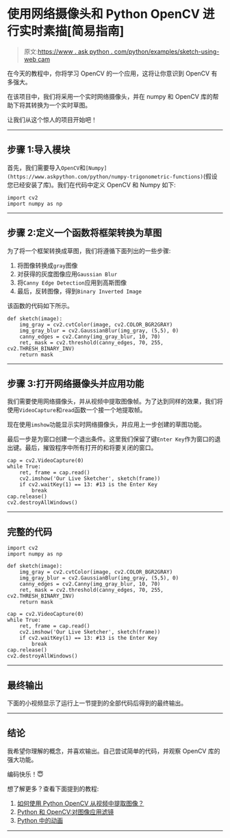 # 使用网络摄像头和 Python OpenCV 进行实时素描[简易指南]

> 原文:[https://www . ask python . com/python/examples/sketch-using-web cam](https://www.askpython.com/python/examples/sketch-using-webcam)

在今天的教程中，你将学习 OpenCV 的一个应用，这将让你意识到 OpenCV 有多强大。

在该项目中，我们将采用一个实时网络摄像头，并在 numpy 和 OpenCV 库的帮助下将其转换为一个实时草图。

让我们从这个惊人的项目开始吧！

* * *

## 步骤 1:导入模块

首先，我们需要导入`OpenCV`和`[Numpy](https://www.askpython.com/python/numpy-trigonometric-functions)`(假设您已经安装了库)。我们在代码中定义 OpenCV 和 Numpy 如下:

```
import cv2
import numpy as np

```

* * *

## 步骤 2:定义一个函数将框架转换为草图

为了将一个框架转换成草图，我们将遵循下面列出的一些步骤:

1.  将图像转换成`gray`图像
2.  对获得的灰度图像应用`Gaussian Blur`
3.  将`Canny Edge Detection`应用到高斯图像
4.  最后，反转图像，得到`Binary Inverted Image`

该函数的代码如下所示。

```
def sketch(image):
    img_gray = cv2.cvtColor(image, cv2.COLOR_BGR2GRAY)
    img_gray_blur = cv2.GaussianBlur(img_gray, (5,5), 0)
    canny_edges = cv2.Canny(img_gray_blur, 10, 70)
    ret, mask = cv2.threshold(canny_edges, 70, 255, cv2.THRESH_BINARY_INV)
    return mask

```

* * *

## 步骤 3:打开网络摄像头并应用功能

我们需要使用网络摄像头，并从视频中提取图像帧。为了达到同样的效果，我们将使用`VideoCapture`和`read`函数一个接一个地提取帧。

现在使用`imshow`功能显示实时网络摄像头，并应用上一步创建的草图功能。

最后一步是为窗口创建一个退出条件。这里我们保留了键`Enter Key`作为窗口的退出键。最后，摧毁程序中所有打开的和将要关闭的窗口。

```
cap = cv2.VideoCapture(0)
while True:
    ret, frame = cap.read()
    cv2.imshow('Our Live Sketcher', sketch(frame))
    if cv2.waitKey(1) == 13: #13 is the Enter Key
        break
cap.release()
cv2.destroyAllWindows()

```

* * *

## 完整的代码

```
import cv2
import numpy as np

def sketch(image):
    img_gray = cv2.cvtColor(image, cv2.COLOR_BGR2GRAY)
    img_gray_blur = cv2.GaussianBlur(img_gray, (5,5), 0)
    canny_edges = cv2.Canny(img_gray_blur, 10, 70)
    ret, mask = cv2.threshold(canny_edges, 70, 255, cv2.THRESH_BINARY_INV)
    return mask

cap = cv2.VideoCapture(0)
while True:
    ret, frame = cap.read()
    cv2.imshow('Our Live Sketcher', sketch(frame))
    if cv2.waitKey(1) == 13: #13 is the Enter Key
        break
cap.release()
cv2.destroyAllWindows()

```

* * *

## 最终输出

下面的小视频显示了运行上一节提到的全部代码后得到的最终输出。

* * *

## 结论

我希望你理解的概念，并喜欢输出。自己尝试简单的代码，并观察 OpenCV 库的强大功能。

编码快乐！😇

想了解更多？查看下面提到的教程:

1.  [如何使用 Python OpenCV 从视频中提取图像？](https://www.askpython.com/python/examples/extract-images-from-video)
2.  [Python 和 OpenCV:对图像应用滤镜](https://www.askpython.com/python/examples/filters-to-images)
3.  [Python 中的动画](https://www.askpython.com/python-modules/animation-in-python-celluloid)

* * *